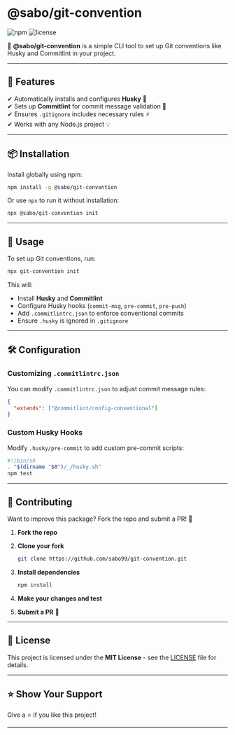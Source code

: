 # @sabo/git-convention

![npm](https://img.shields.io/npm/v/@sabo/git-convention?color=blue&style=flat-square)
![license](https://img.shields.io/github/license/sabo99/git-convention?style=flat-square)

🚀 **@sabo/git-convention** is a simple CLI tool to set up Git conventions like Husky and Commitlint in your project.

---

## 📌 Features

✔ Automatically installs and configures **Husky** 🐶  
✔ Sets up **Commitlint** for commit message validation 📝  
✔ Ensures `.gitignore` includes necessary rules ⚡  
✔ Works with any Node.js project 💡  

---

## 📦 Installation

Install globally using npm:

```sh
npm install -g @sabo/git-convention
```

Or use `npx` to run it without installation:

```sh
npx @sabo/git-convention init
```

---

## 🚀 Usage

To set up Git conventions, run:

```sh
npx git-convention init
```

This will:

- Install **Husky** and **Commitlint**
- Configure Husky hooks (`commit-msg`, `pre-commit`, `pre-push`)
- Add `.commitlintrc.json` to enforce conventional commits
- Ensure `.husky` is ignored in `.gitignore`

---

## 🛠 Configuration

### Customizing `.commitlintrc.json`

You can modify `.commitlintrc.json` to adjust commit message rules:

```json
{
  "extends": ["@commitlint/config-conventional"]
}
```

### Custom Husky Hooks

Modify `.husky/pre-commit` to add custom pre-commit scripts:

```sh
#!/bin/sh
. "$(dirname "$0")/_/husky.sh"
npm test
```

---

## 🤝 Contributing

Want to improve this package? Fork the repo and submit a PR! 🎉

1. **Fork the repo**
2. **Clone your fork**

   ```sh
   git clone https://github.com/sabo99/git-convention.git
   ```

3. **Install dependencies**

   ```sh
   npm install
   ```

4. **Make your changes and test**
5. **Submit a PR** 🚀

---

## 📝 License

This project is licensed under the **MIT License** - see the [LICENSE](LICENSE) file for details.

---

## ⭐ Show Your Support

Give a ⭐ if you like this project!

---
